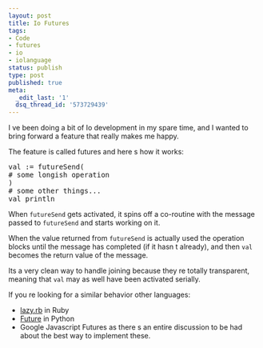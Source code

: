 ```yaml
---
layout: post
title: Io Futures
tags:
- Code
- futures
- io
- iolanguage
status: publish
type: post
published: true
meta:
  _edit_last: '1'
  dsq_thread_id: '573729439'
---
```

I ve been doing a bit of Io development in my spare time, and I wanted to bring forward a feature that really makes me happy.

The feature is called  futures  and here s how it works:

<pre>
val := futureSend(
# some longish operation
)
# some other things...
val println
</pre>

When <code>futureSend</code> gets activated, it spins off a co-routine with the message passed to <code>futureSend</code> and starts working on it.

When the value returned from <code>futureSend</code> is actually used   the operation blocks until the message has completed (if it hasn t already), and then <code>val</code> becomes the return value of the message.

Its a very clean way to handle joining because they re totally transparent, meaning that <code>val</code> may as well have been activated serially.

If you re looking for a similar behavior other languages:
<ul>
	<li><a href="http://moonbase.rydia.net/software/lazy.rb/">lazy.rb</a> in Ruby</li>
	<li><a href="http://docs.python.org/dev/library/concurrent.futures.html">Future</a> in Python</li>
	<li>Google  Javascript Futures  as there s an entire discussion to be had about the best way to implement these.</li>
</ul>
